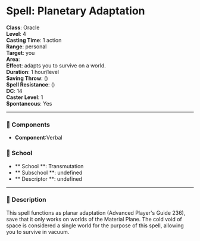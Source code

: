 
# Spell: Planetary Adaptation
**Class**: Oracle  
**Level**: 4  
**Casting Time**: 1 action  
**Range**: personal  
**Target**: you  
**Area**:   
**Effect**: adapts you to survive on a world.  
**Duration**: 1 hour/level  
**Saving Throw**:  ()  
**Spell Resistance**:  ()  
**DC**: 14  
**Caster Level**: 1  
**Spontaneous**: Yes

---

### 🔮 Components
- **Component**:Verbal

### 🏫 School
- ** School **: Transmutation
- ** Subschool **: undefined
- ** Descriptor **: undefined
---

### 📜 Description
This spell functions as planar adaptation (Advanced Player's Guide 236), save that it only works on worlds of the Material Plane. The cold void of space is considered a single world for the purpose of this spell, allowing you to survive in vacuum.
